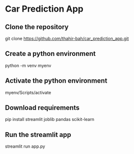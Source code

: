 # Car Prediction App

## Clone the repository
git clone https://github.com/thahir-bah/car_prediction_app.git

## Create a python environment
python -m venv myenv

## Activate the python environment
myenv/Scripts/activate

## Download requirements
pip install streamlit joblib pandas scikit-learn

## Run the streamlit app
streamlit run app.py
